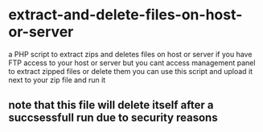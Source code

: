 # extract-and-delete-files-on-host-or-server
a PHP script to extract zips and deletes files on host or server
if you have FTP access to your host or server but you cant access management panel to extract zipped files or delete them you can use this script and upload it next to your zip file and run it 
## note that this file will delete itself after a succsessfull run due to security reasons

